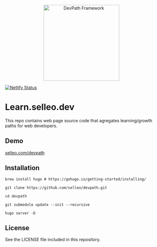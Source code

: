 <p align="center">
  <img src="https://github.com/Selleo/devpath/raw/master/content/logo.png" alt="DevPath Framework" width="250">
</p>

[![Netlify Status](https://api.netlify.com/api/v1/badges/078b6eb3-93da-450e-aabb-819100f1c056/deploy-status)](https://app.netlify.com/sites/selleo-devpath/deploys)

# Learn.selleo.dev

This repo contains web page source code that agregates learning/growth paths for web developers.

## Demo

[selleo.com/devpath](https://selleo.com/devpath)

## Installation

```
brew install hugo # https://gohugo.io/getting-started/installing/

git clone https://github.com/selleo/devpath.git

cd devpath

git submodule update --init --recursive

hugo server -D
```

## License
See the LICENSE file included in this repository.
